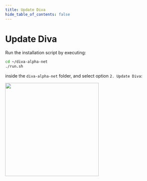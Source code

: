 ```yaml
---
title: Update Diva
hide_table_of_contents: false
---
```


# Update Diva

Run the installation script by executing:

```bash
cd ~/diva-alpha-net
./run.sh
```

inside the `diva-alpha-net` folder, and select option `2. Update Diva`:

<div style={{textAlign: 'center'}}>
    <img src={require("./img/update.png").default}  width="300"/>
</div>
